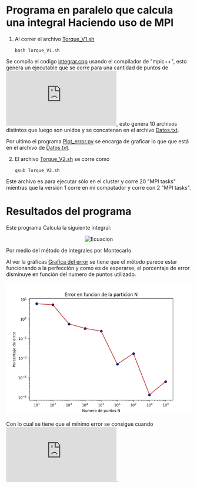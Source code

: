 Programa en paralelo que calcula una integral Haciendo uso de MPI
===================================================================

1. Al correr el archivo [Torque_V1.sh](./Torque_V1.sh) 

	```console
	bash Torque_V1.sh
	```

Se compila el codigo [integrar.cpp](./integrar.cpp) usando el compilador de "mpic++", esto genera un ejecutable que se corre para una cantidad de puntos de ![ecuacion](https://latex.codecogs.com/gif.latex?N%3D%2010%2C%2010%5E%7B2%7D%2C%20%5Cdots%2C%2010%5E%7B9%7D), esto genera 10 archivos distintos que luego son unidos y se concatenan en el archivo [Datos.txt](./Datos.txt).

Por ultimo el programa [Plot_error.py](./Plot_error.py) se encarga de graficar lo que que está en el archivo de [Datos.txt](./Datos.txt).

2. El archivo [Torque_V2.sh](./Torque_V2.sh) se corre como

	```console
	qsub Torque_V2.sh
	```

Este archivo es para ejecutar sólo en el cluster y corre 20 "MPI tasks" mientras que la versión 1 corre en mi computador y corre con 2 "MPI tasks".

Resultados del programa
=======================
Este programa Calcula la siguiente integral:
<p align="center">
<img src="https://latex.codecogs.com/gif.latex?%5Cint_0%5E1dx_1%5Cint_0%5E1dx_2%20%5Cdots%20%5Cint_0%5E1dx_%7B10%7D%20%5Cleft%28%20x_1&plus;x_2&plus;%5Cdots&plus;x_%7B10%7D%5Cright%20%29%5E%7B2%7D" alt="Ecuacion"/>
</p>

Por medio del método de integrales por Montecarlo.

Al ver la gráficas [Grafica del error](https://github.com/JoseMontanaC/Metodos_Computacionales/blob/master/JoseAlejandroMontana_Ejercicio28/Error.pdf) se tiene que el método parece estar funcionando a la perfección y como es de esperarse, el porcentaje de error disminuye en función del numero de puntos utilizado.

<p align="center">
<img src="https://github.com/JoseMontanaC/Metodos_Computacionales/blob/master/JoseAlejandroMontana_Ejercicio28/Error.png" alt="Grafica de error"/>
</p>

Con lo cual se tiene que el mínimo error se consigue cuando ![equation](https://latex.codecogs.com/gif.latex?N%3D10%5E%7B8%7D).

